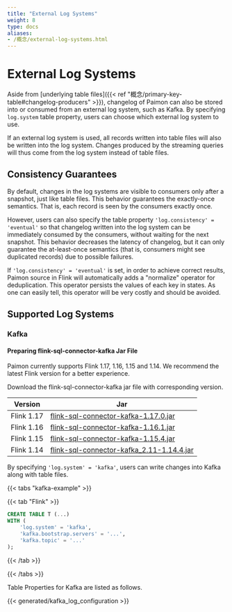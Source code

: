 ```yaml
---
title: "External Log Systems"
weight: 8
type: docs
aliases:
- /概念/external-log-systems.html
---
```

<!--
Licensed to the Apache Software Foundation (ASF) under one
or more contributor license agreements.  See the NOTICE file
distributed with this work for additional information
regarding copyright ownership.  The ASF licenses this file
to you under the Apache License, Version 2.0 (the
"License"); you may not use this file except in compliance
with the License.  You may obtain a copy of the License at

  http://www.apache.org/licenses/LICENSE-2.0

Unless required by applicable law or agreed to in writing,
software distributed under the License is distributed on an
"AS IS" BASIS, WITHOUT WARRANTIES OR CONDITIONS OF ANY
KIND, either express or implied.  See the License for the
specific language governing permissions and limitations
under the License.
-->

# External Log Systems

Aside from [underlying table files]({{< ref "概念/primary-key-table#changelog-producers" >}}), changelog of Paimon can also be stored into or consumed from an external log system, such as Kafka. By specifying `log.system` table property, users can choose which external log system to use.

If an external log system is used, all records written into table files will also be written into the log system. Changes produced by the streaming queries will thus come from the log system instead of table files.

## Consistency Guarantees

By default, changes in the log systems are visible to consumers only after a snapshot, just like table files. This behavior guarantees the exactly-once semantics. That is, each record is seen by the consumers exactly once.

However, users can also specify the table property `'log.consistency' = 'eventual'` so that changelog written into the log system can be immediately consumed by the consumers, without waiting for the next snapshot. This behavior decreases the latency of changelog, but it can only guarantee the at-least-once semantics (that is, consumers might see duplicated records) due to possible failures.

If `'log.consistency' = 'eventual'` is set, in order to achieve correct results, Paimon source in Flink will automatically adds a "normalize" operator for deduplication. This operator persists the values of each key in states. As one can easily tell, this operator will be very costly and should be avoided.

## Supported Log Systems

### Kafka

#### Preparing flink-sql-connector-kafka Jar File

Paimon currently supports Flink 1.17, 1.16, 1.15 and 1.14. We recommend the latest Flink version for a better experience.

Download the flink-sql-connector-kafka jar file with corresponding version.

| Version    | Jar                                                                                                                                                                                |
|------------|------------------------------------------------------------------------------------------------------------------------------------------------------------------------------------|
| Flink 1.17 | [flink-sql-connector-kafka-1.17.0.jar](https://repo.maven.apache.org/maven2/org/apache/flink/flink-sql-connector-kafka/1.17.0/flink-sql-connector-kafka-1.17.0.jar)                |
| Flink 1.16 | [flink-sql-connector-kafka-1.16.1.jar](https://repo.maven.apache.org/maven2/org/apache/flink/flink-sql-connector-kafka/1.16.1/flink-sql-connector-kafka-1.16.1.jar)                |
| Flink 1.15 | [flink-sql-connector-kafka-1.15.4.jar](https://repo.maven.apache.org/maven2/org/apache/flink/flink-sql-connector-kafka/1.15.4/flink-sql-connector-kafka-1.15.4.jar)                |
| Flink 1.14 | [flink-sql-connector-kafka_2.11-1.14.4.jar](https://repo.maven.apache.org/maven2/org/apache/flink/flink-sql-connector-kafka_2.11/1.14.4/flink-sql-connector-kafka_2.11-1.14.4.jar) |

By specifying `'log.system' = 'kafka'`, users can write changes into Kafka along with table files.

{{< tabs "kafka-example" >}}

{{< tab "Flink" >}}

```sql
CREATE TABLE T (...)
WITH (
    'log.system' = 'kafka',
    'kafka.bootstrap.servers' = '...',
    'kafka.topic' = '...'
);
```

{{< /tab >}}

{{< /tabs >}}

Table Properties for Kafka are listed as follows.

{{< generated/kafka_log_configuration >}}
